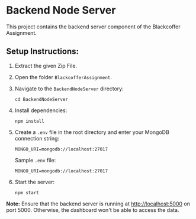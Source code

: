 # Backend Node Server

This project contains the backend server component of the Blackcoffer Assignment.

## Setup Instructions:

1. Extract the given Zip File.
2. Open the folder `BlackcofferAssignment`.
3. Navigate to the `BackendNodeServer` directory:

   ```
   cd BackendNodeServer
   ```

4. Install dependencies:
   ```
   npm install
   ```
5. Create a `.env` file in the root directory and enter your MongoDB connection string:

   ```
   MONGO_URI=mongodb://localhost:27017
   ```

   Sample `.env` file:

   ```
   MONGO_URI=mongodb://localhost:27017
   ```

6. Start the server:
   ```
   npm start
   ```

**Note:** Ensure that the backend server is running at [http://localhost:5000](http://localhost:5000) on port 5000. Otherwise, the dashboard won't be able to access the data.
